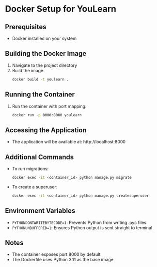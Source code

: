 # Docker Setup for YouLearn

## Prerequisites
- Docker installed on your system

## Building the Docker Image
1. Navigate to the project directory
2. Build the image:
   ```bash
   docker build -t youlearn .
   ```

## Running the Container
1. Run the container with port mapping:
   ```bash
   docker run -p 8000:8000 youlearn
   ```

## Accessing the Application
- The application will be available at: http://localhost:8000

## Additional Commands
- To run migrations:
  ```bash
  docker exec -it <container_id> python manage.py migrate
  ```
- To create a superuser:
  ```bash
  docker exec -it <container_id> python manage.py createsuperuser
  ```

## Environment Variables
- `PYTHONDONTWRITEBYTECODE=1`: Prevents Python from writing .pyc files
- `PYTHONUNBUFFERED=1`: Ensures Python output is sent straight to terminal

## Notes
- The container exposes port 8000 by default
- The Dockerfile uses Python 3.11 as the base image